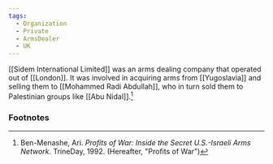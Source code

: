 ```yaml
---
tags:
  - Organization
  - Private
  - ArmsDealer
  - UK
---
```

[[Sidem International Limited]] was an arms dealing company that operated out of [[London]]. It was involved in acquiring arms from [[Yugoslavia]] and selling them to [[Mohammed Radi Abdullah]], who in turn sold them to Palestinian groups like [[Abu Nidal]].[^1]

### Footnotes
[^1]: Ben-Menashe, Ari. *Profits of War: Inside the Secret U.S.-Israeli Arms Network*. TrineDay, 1992. (Hereafter, "Profits of War")
